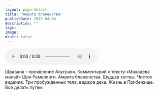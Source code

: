 ```yaml
---
layout: page-detail
title: "Амрита блаженства"
publishDate: 2015.04.04
description: ""
tags:
image:
draft: false
---
```


<audio title="2015.04.04 - Амрита блаженства.mp3" src="https://filer-api.advayta.org/v1.0/public/files/73315" controls=""></audio>

 Шравана – проявление Ануграхи. Комментарий к тексту «Махадева малай» Шри Рамалинги. Амрита блаженства. Шуддха таттвы. Чистое видение. Три пробужденных тела, ваджра деха. Жизнь в Прибежище. Все делать путем. 

  
